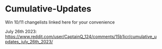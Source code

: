 # Cumulative-Updates
Win 10/11 changelists linked here for your convenience

July 26th 2023:
https://www.reddit.com/user/CaptainQ_124/comments/15b1icr/cumulative_updates_july_26th_2023/
